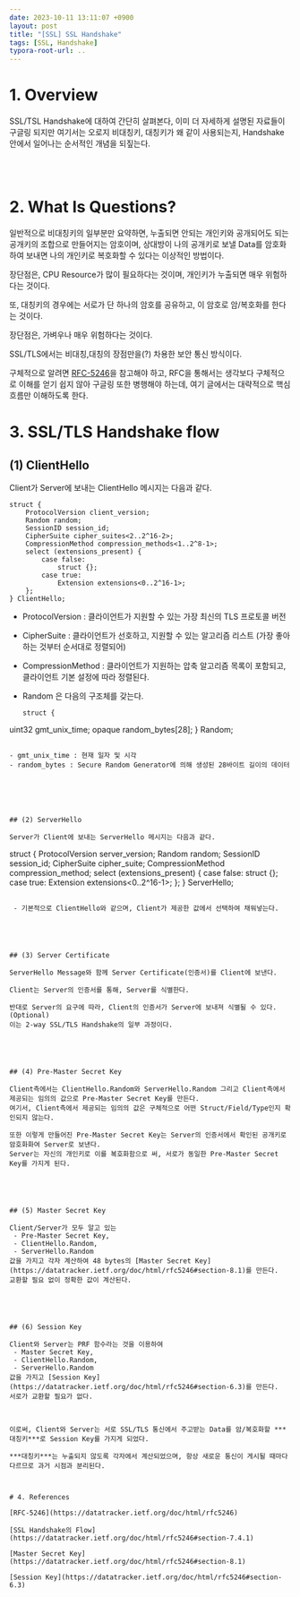 ```yaml
---
date: 2023-10-11 13:11:07 +0900
layout: post
title: "[SSL] SSL Handshake"
tags: [SSL, Handshake]
typora-root-url: ..
---
```


# 1. Overview

SSL/TSL Handshake에 대하여 간단히 살펴본다, 이미 더 자세하게 설명된 자료들이 구글링 되지만 여기서는 오로지 비대칭키, 대칭키가 왜 같이 사용되는지, Handshake 안에서 일어나는 순서적인 개념을 되짚는다.

<br><br>

# 2. What Is Questions?

일반적으로 비대칭키의 일부분만 요약하면, 누출되면 안되는 개인키와 공개되어도 되는 공개키의 조합으로 만들어지는 암호이며, 상대방이 나의 공개키로 보낼 Data를 암호화하여 보내면 나의 개인키로 복호화할 수 있다는 이상적인 방법이다.

장단점은, CPU Resource가 많이 필요하다는 것이며, 개인키가 누출되면 매우 위험하다는 것이다.



또, 대칭키의 경우에는 서로가 단 하나의 암호를 공유하고, 이 암호로 암/복호화를 한다는 것이다.

장단점은, 가벼우나 매우 위험하다는 것이다.



SSL/TLS에서는 비대칭,대칭의 장점만을(?) 차용한 보안 통신 방식이다.

구체적으로 알려면 [RFC-5246](https://datatracker.ietf.org/doc/html/rfc5246)을 참고해야 하고, RFC을 통해서는 생각보다 구체적으로 이해를 얻기 쉽지 않아 구글링 또한 병행해야 하는데, 여기 글에서는 대략적으로 핵심 흐름만 이해하도록 한다.





# 3. SSL/TLS Handshake flow

## (1) ClientHello

Client가 Server에 보내는 ClientHello 메시지는 다음과 같다.

```
struct {
    ProtocolVersion client_version;
    Random random;
    SessionID session_id;
    CipherSuite cipher_suites<2..2^16-2>;
    CompressionMethod compression_methods<1..2^8-1>;
    select (extensions_present) {
        case false:
            struct {};
        case true:
            Extension extensions<0..2^16-1>;
    };
} ClientHello;
```



 - ProtocolVersion : 클라이언트가 지원할 수 있는 가장 최신의 TLS 프로토콜 버전
 - CipherSuite : 클라이언트가 선호하고, 지원할 수 있는 알고리즘 리스트 (가장 좋아하는 것부터 순서대로 정렬되어)
 - CompressionMethod : 클라이언트가 지원하는 압축 알고리즘 목록이 포함되고, 클라이언트 기본 설정에 따라 정렬된다.
 - Random 은 다음의 구조체를 갖는다.
    
     ```
     struct {
  uint32 gmt_unix_time;
  opaque random_bytes[28];
    } Random;
  ```
  
  - gmt_unix_time : 현재 일자 및 시각
  - random_bytes : Secure Random Generator에 의해 생성된 28바이트 길이의 데이터
  





## (2) ServerHello

Server가 Client에 보내는 ServerHello 메시지는 다음과 같다.

```
struct {
    ProtocolVersion server_version;
    Random random;
    SessionID session_id;
    CipherSuite cipher_suite;
    CompressionMethod compression_method;
    select (extensions_present) {
        case false:
            struct {};
        case true:
            Extension extensions<0..2^16-1>;
    };
} ServerHello;
```

 - 기본적으로 ClientHello와 같으며, Client가 제공한 값에서 선택하여 채워넣는다.





## (3) Server Certificate

ServerHello Message와 함께 Server Certificate(인증서)를 Client에 보낸다.

Client는 Server의 인증서를 통해, Server를 식별한다.

반대로 Server의 요구에 따라, Client의 인증서가 Server에 보내져 식별될 수 있다. (Optional)
이는 2-way SSL/TLS Handshake의 일부 과정이다.





## (4) Pre-Master Secret Key

Client측에서는 ClientHello.Random와 ServerHello.Random 그리고 Client측에서 제공되는 임의의 값으로 Pre-Master Secret Key를 만든다.
여기서, Client측에서 제공되는 임의의 값은 구체적으로 어떤 Struct/Field/Type인지 확인되지 않는다.

또한 이렇게 만들어진 Pre-Master Secret Key는 Server의 인증서에서 확인된 공개키로 암호화화여 Server로 보낸다.
Server는 자신의 개인키로 이를 복호화함으로 써, 서로가 동일한 Pre-Master Secret Key를 가지게 된다.





## (5) Master Secret Key

Client/Server가 모두 알고 있는
 - Pre-Master Secret Key,
 - ClientHello.Random,
 - ServerHello.Random
값을 가지고 각자 계산하여 48 bytes의 [Master Secret Key](https://datatracker.ietf.org/doc/html/rfc5246#section-8.1)를 만든다.
교환할 필요 없이 정확한 값이 계산된다.





## (6) Session Key

Client와 Server는 PRF 함수라는 것을 이용하여
 - Master Secret Key,
 - ClientHello.Random,
 - ServerHello.Random
값을 가지고 [Session Key](https://datatracker.ietf.org/doc/html/rfc5246#section-6.3)를 만든다.
서로가 교환할 필요가 없다.



이로써, Client와 Server는 서로 SSL/TLS 통신에서 주고받는 Data를 암/복호화할 ***대칭키***로 Session Key를 가지게 되었다.

***대칭키***는 누출되지 않도록 각자에서 계산되었으며, 항상 새로운 통신이 게시될 때마다 다르므로 과거 시점과 분리된다.



# 4. References

[RFC-5246](https://datatracker.ietf.org/doc/html/rfc5246)

[SSL Handshake의 Flow](https://datatracker.ietf.org/doc/html/rfc5246#section-7.4.1)

[Master Secret Key](https://datatracker.ietf.org/doc/html/rfc5246#section-8.1)

[Session Key](https://datatracker.ietf.org/doc/html/rfc5246#section-6.3)
